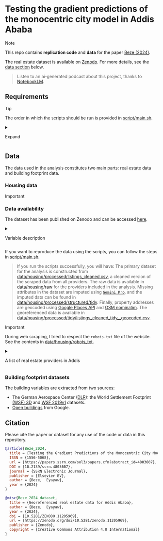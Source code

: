 

<!-- README.md is generated by README.qmd. Please edit that file. -->

# Testing the gradient predictions of the monocentric city model in Addis Ababa

> [!NOTE]
>
> This repo contains **replication code** and **data** for the paper
> [Beze
> (2024)](https://papers.ssrn.com/sol3/papers.cfm?abstract_id=4803607).
>
> The real estate dataset is available on
> [Zenodo](https://zenodo.org/records/11205969). For more details, see
> the [data section](#housing-data) below.
>
> > Listen to an ai-generated podcast about this project, thanks to
> > [NotebookLM](https://notebooklm.google.com).
>
> [](https://github-production-user-asset-6210df.s3.amazonaws.com/49317723/399504592-cd420903-d663-453b-8fad-48988c7df2c5.webm)

## Requirements

> [!TIP]
>
> The order in which the scripts should be run is provided in
> [script/main.sh](./script/main.sh).

<details>

<summary>

Expand
</summary>

- R 4.4.1

> The necessary R packages are listed in the `renv.lock` file. You can
> install them by running the following command in the R console:
>
> ``` r
> # renv::init() # to initialize renv on the project if you don't clone the repo
> renv::restore()
> ```

- Python 3.13

> The necessary Python packages are listed in the `requirements.txt`
> file. You can install them with [uv](https://github.com/astral-sh/uv):
>
> ``` bash
> uv pip install -r requirements.txt
> ```

</details>

## Data

The data used in the analysis constitutes two main parts: real estate
data and building footprint data.

### Housing data

> [!IMPORTANT]
>
> ### Data availability
>
> The dataset has been published on Zenodo and can be accessed
> [here](https://zenodo.org/records/11205969).

<details>

<summary>

Variable description
</summary>

<div id="tbl-var-description">

Table 1: Variable description

| var | description | group | remark |
|----|----|----|----|
| id | ID of the property (prepended with the provider name) |  | The ID uniquely identifies properties; in the raw data, it may not have been, even within a provider. |
| listing_type | Listing type (for rent or sale etc.) | listing and property types | Parsed if not provided |
| property_type | Property type (house, apartment, etc.) | listing and property types | Parsed if not provided |
| price | Price of the property in local currency (Ethiopian Birr (ETB)) | price | Other currency units are converted to ETB |
| price_type | The type of price (fixed, negotiable, etc.) | price | Parsed if not provided |
| price_adj | Price of the property adjusted for inflation | price |  |
| price_sqm | Price of the property per square meter | price |  |
| price_adj_sqm | Price of the property per square meter adjusted for inflation | price |  |
| size_sqm | Floor area of the property in square meters | size | Imputed if not provided |
| size_sqm_is_imputed | Yes if the floor area of the property was imputed | size |  |
| plot_size | Lot size of the property in square meters | size |  |
| address | Address of the property (untouched as provided) | address |  |
| address_main | Address of the property (manually corrected or cleaned) | address | The address of the property has been manually corrected or cleaned. Addresses for properties have been manually extracted from the description of the property. |
| address_alt | Address of the property (extracted with Gemini Pro) | address | Equals to address_main if extraction failed or null |
| unique_address_grp | Address group counter | address | This variable identifies properties with the same addresses. |
| place_name | The name of the geocoded place, from the geocoding api,address | address |  |
| place_id | The id of the geocoded place | address |  |
| subcity | The subcity name | address |  |
| lng | The longitude of the property location | address |  |
| lat | The latitude of the property location | address |  |
| is_lng_lat_sampled | Yes if lng,lat is sampled | address | When the address is broad like “Bole” or even “Addis Ababa” a random (lng,lat) can be sampled from the subcity or Addis polygons.” |
| date_published | The date the property was published on the website | time |  |
| time | The month (formatted year-month-01) the property was published on the website | time |  |
| year | The year the property was published on the website | time |  |
| quarter | The quarter the property was published on the website | time |  |
| title | The title of the property ad | description |  |
| description | The description of the property ad | description |  |
| num_bedrooms | The number of bedrooms in the property | features |  |
| num_bathrooms | The number of bathrooms in the property | features |  |
| num_images | The number of images in the property ad | features |  |
| features | A list of additional features of the property | features | A list of additional features, unstructured. |
| condition | The condition of the property | features |  |
| furnishing | The furnishing level of the property | features | E.g. fully furnished, semi-furnished, etc. |
| pets | Yes if pets are allowed in the property | features | Applicable to rentals. Parsed if not provided |
| floor | The floor location of the property | features | Applicable to apartments. It may refer to the number of floors in some cases. |
| garden | Yes if the property has a garden | features | Parsed if not provided |
| parking | Yes if the property has parking | features | Parsed if not provided |
| kitchen | Yes if the property has a kitchen | features | Parsed if not provided |
| elevator | Yes if the property has an elevator | features | Parsed if not provided |
| balcony | Yes if the property has a balcony | features | Parsed if not provided |
| water | Yes if the property has water | features | Parsed if not provided |
| power | Yes if the property has electricity | features | Parsed if not provided |
| seller_address | The address of the seller mentioned in the ad |  | Phone number, email or social media information about the seller/agent. |
| dist_meskel_square | The distance from the property location to the CBD (Meskel Square) in km | Distance to the CBD |  |
| dist_arat_kilo | The distance from the property location to the CBD (Arat Kilo) in km | Distance to the CBD |  |
| dist_piassa | The distance from the property location to the CBD (Piassa) in km | Distance to the CBD |  |
| exchange_rate | Monthly Birr to USD exchange rates |  | Source: National Bank of Ethiopia |
| misclassified_or_outliers_flag | Yes if the property’s listing or type are thought to be misclassified or outlier. |  |  |

</div>

</details>

If you want to reproduce the data using the scripts, you can follow the
steps in [script/main.sh](./script/main.sh).

> If you run the scripts successfully, you will have: The primary
> dataset for the analysis is constructed from
> [data/housing/processed/listings_cleaned.csv](data/housing/processed/listings_cleaned.csv),
> a cleaned version of the scraped data from all providers. The raw data
> is available in [data/housing/raw](data/housing/raw) for the providers
> included in the analysis. Missing attributes in the dataset are
> imputed using
> [`Gemini Pro`](https://github.com/google-gemini/generative-ai-python),
> and the imputed data can be found in
> [data/housing/processed/structured/tidy](data/housing/processed/structured/tidy/).
> Finally, property addresses are geocoded using [Google Places
> API](https://developers.google.com/maps/documentation/places/web-service)
> and [OSM
> nominatim](https://nominatim.openstreetmap.org/ui/search.html). The
> georeferenced data is available in
> [data/housing/processed/tidy/listings_cleaned_tidy\_\_geocoded.csv](data/housing/processed/tidy/listings_cleaned_tidy__geocoded.csv).

> [!IMPORTANT]
>
> During web scraping, I tried to respect the `robots.txt` file of the
> website. See the contents in
> [data/housing/robots_txt](data/housing/robots_txt/).

<details>

<summary>

A list of real estate providers in Addis
</summary>

<div id="tbl-real-estate-providers">

Table 2: List of online real estate providers

| name | num_ads |
|----|----|
| [Loozap Ethiopia](https://et.loozap.com/category/real-estate-house-apartment-and-land) | 75358 |
| [Cari Africa Homes](https://homes.et.cari.africa/) | 42612 |
| [AfroTie](https://play.google.com/store/apps/details?id=com.ewaywednesday.amoge.ewaywednesday&hl=en_US&gl=US) | 30000 |
| [JIji](https://jiji.com.et/real-estate) | 12272 |
| [Qefira](https://web.archive.org/web/20230530142104/https://www.qefira.com/property-rentals-sales/addis-ababa) | 8121 |
| [Ethiopia Property Centre](https://ethiopiapropertycentre.com/addis-ababa) | 3649 |
| [Engocha](https://engocha.com/classifieds) | 2059 |
| [Real Ethio](https://www.realethio.com/search-result-page/?location%5B%5D=addis-ababa) | 1585 |
| [Airbnb Addis Ababa](https://www.airbnb.com/s/Addis%20Ababa-Ababa--Ethiopia/homes?adults=) | 1000 |
| [EthiopianHome](https://www.ethiopianhome.com/city/addis_ababa-1/) | 990 |
| [Ethiopian Properties](https://www.ethiopianproperties.com/property-type/residential/) | 880 |
| [Sarrbet](https://sarrbet.com/with-list-layout/) | 741 |
| [Ethiopia Realty](https://ethiopiarealty.com/search-results/?location%5B%5D=addis-ababa) | 717 |
| [Ermithe Ethiopia](https://ermitheethiopia.com/all-ads/listing-category/property/) | 645 |
| [LiveEthio](https://livingethio.com/site/property) | 625 |
| [ZeGebeya.com](https://zegebeya.com/properties/) | 560 |
| [Zerzir](https://zerzir.com/ads/real-estate/) | 539 |
| [Real Addis](https://www.realaddis.com/property-search/) | 513 |
| [Beten](https://betenethiopia.com/) | 495 |
| [Kemezor](https://et.kemezor.com/products?type=house&city=addis%20ababa) | 434 |
| [HahuZon](https://hahuzon.com/listing-category/property-rentals-sales/) | 400 |
| [Ethiobetoch](https://www.ethiobetoch.com/propertylisting) | 315 |
| [Verenda](https://www.verenda.et/) | 285 |
| [Mondinion](https://www.mondinion.com/Real_Estate/country/Ethiopia/) | 268 |
| [Yegna Home](https://yegnahome.com/search-result-page?propertyType=Apartment) | 247 |
| [Expat](https://www.expat.com/en/housing/africa/ethiopia/addis-ababa/) | 233 |
| [Keys to Addis](https://keystoaddis.com/search-results/?keyword=&location%5B%5D=addis-ababa) | 219 |
| [Ebuy](https://www.ebuy.et/properties?type=property) | 216 |
| [Addis Agents](https://rentinaddisagent.com/listing/) | 195 |
| [Rent in Addis Agent](https://www.addisagents.com/property-types/residential/) | 175 |
| [Betoch](https://www.betoch.com/property/) | 126 |
| [Sheger Home](https://shegerhome.com/) | 120 |
| [Ethio Broker](https://www.ethiobroker.com/property/filter?is_rental=0) | 105 |
| [Betbegara](https://www.betbegara.com/) | 83 |
| [Addis Property Listings](https://addispropertylistings.com/all-properties) | 76 |
| [Shega Home](https://shegahome.com/properties) | 60 |
| [Realtor Ethiopia](https://realtor.com.et/store/) | 33 |
| [Addis Gojo](https://addisgojo.com) | 32 |
| Notes: The number of ads is as of April 2024. Qefira shut down in June 2023. |  |

</div>

</details>

### Building footprint datasets

The building variables are extracted from two sources:

- The German Aerospace Center ([DLR](https://www.dlr.de/en)): the World
  Settlement Footprint [(WSF)
  3D](https://geoservice.dlr.de/web/maps/eoc:wsf3d) and [WSF
  2019v1](https://download.geoservice.dlr.de/WSF2019/) datasets.
- [Open buildings](https://sites.research.google/open-buildings/) from
  Google.

## Citation

Please cite the paper or dataset for any use of the code or data in this
repository.

``` bibtex
@article{Beze_2024,
  title = {Testing the Gradient Predictions of the Monocentric City Model in Addis Ababa},
  ISSN = {1556-5068},
  url = {https://papers.ssrn.com/sol3/papers.cfm?abstract_id=4803607},
  DOI = {10.2139/ssrn.4803607},
  journal = {SSRN Electronic Journal},
  publisher = {Elsevier BV},
  author = {Beze,  Eyayaw},
  year = {2024}
}
```

``` bibtex
@misc{Beze_2024_dataset,
  title = {Georeferenced real estate data for Addis Ababa},
  author = {Beze,  Eyayaw},
  year = {2024},
  doi = {10.5281/ZENODO.11205969},
  url = {https://zenodo.org/doi/10.5281/zenodo.11205969},
  publisher = {Zenodo},
  copyright = {Creative Commons Attribution 4.0 International}
}
```
